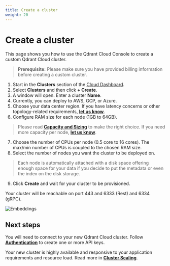 ```yaml
---
title: Create a cluster
weight: 20
---
```


# Create a cluster

This page shows you how to use the Qdrant Cloud Console to create a custom Qdrant Cloud cluster.

> **Prerequisite:** Please make sure you have provided billing information before creating a custom cluster. 

1. Start in the **Clusters** section of the [Cloud Dashboard](https://cloud.qdrant.io). 
2. Select **Clusters** and then click **+ Create**.
3. A window will open. Enter a cluster **Name**.
4. Currently, you can deploy to AWS, GCP, or Azure. 
5. Choose your data center region. If you have latency concerns or other topology-related requirements, [**let us know**](mailto:cloud@qdrant.io).
6. Configure RAM size for each node (1GB to 64GB). 
> Please read [**Capacity and Sizing**](../../cloud/capacity-sizing/) to make the right choice. If you need more capacity per node, [**let us know**](mailto:cloud@qdrant.io).
7. Choose the number of CPUs per node (0.5 core to 16 cores). The max/min number of CPUs is coupled to the chosen RAM size. 
8. Select the number of nodes you want the cluster to be deployed on. 
> Each node is automatically attached with a disk space offering enough space for your data if you decide to put the metadata or even the index on the disk storage.
9. Click **Create** and wait for your cluster to be provisioned.

Your cluster will be reachable on port 443 and 6333 (Rest) and 6334 (gRPC).

![Embeddings](/docs/cloud/create-cluster.png)

## Next steps

You will need to connect to your new Qdrant Cloud cluster. Follow [**Authentication**](../../cloud/authentication/) to create one or more API keys. 

Your new cluster is highly available and responsive to your application requirements and resource load. Read more in [**Cluster Scaling**](../../cloud/cluster-scaling/).

